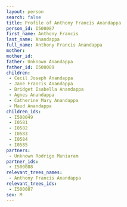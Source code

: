 ```yaml
---
layout: person
search: false
title: Profile of Anthony Francis Anandappa
person_id: I500087
first_name: Anthony Francis
last_name: Anandappa
full_name: Anthony Francis Anandappa
mother: 
mother_id: 
father: Unknown Anandappa
father_id: I500089
children:
 - Cecil Joseph Anandappa
 - Jane Francis Anandappa
 - Bridget Isabella Anandappa
 - Agnes Anandappa
 - Catherine Mary Anandappa
 - Maud Anandappa
children_ids:
 - I500049
 - I0581
 - I0582
 - I0583
 - I0584
 - I0585
partners:
 - Unknown Rodrigo Muniaram
partner_ids:
 - I500088
relevant_trees_names:
 - Anthony Francis Anandappa
relevant_trees_ids:
 - I500087
sex: M
---
```



